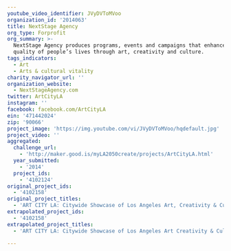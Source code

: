 ```yaml
---
youtube_video_identifier: JVyDVToMVoo
organization_id: '2014063'
title: NextStage Agency
org_type: Forprofit
org_summary: >-
  NextStage Agency produces programs, events and campaigns that enhance the
  quality of people’s lives through art, creativity and culture.
tags_indicators:
  - Art
  - Arts & cultural vitality
charity_navigator_url: ''
organization_website:
  - NextStageAgency.com
twitter: ArtCityLA
instagram: ''
facebook: facebook.com/ArtCityLA
ein: '471442024'
zip: '90066'
project_image: 'https://img.youtube.com/vi/JVyDVToMVoo/hqdefault.jpg'
project_video: ''
aggregated:
  challenge_url:
    - 'http://maker.good.is/myLA2050create/projects/ArtCityLA.html'
  year_submitted:
    - '2014'
  project_ids:
    - '4102124'
original_project_ids:
  - '4102158'
original_project_titles:
  - 'ART CITY LA: Citywide Showcase of Los Angeles Art, Creativity & Culture'
extrapolated_project_ids:
  - '4102158'
extrapolated_project_titles:
  - 'ART CITY LA: Citywide Showcase of Los Angeles Art Creativity & Culture'

---
```

